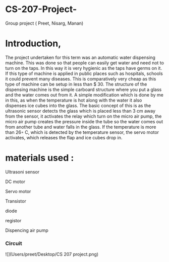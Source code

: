 # CS-207-Project-
Group project ( Preet, Nisarg, Manan)

# Introduction,

The project undertaken for this term was an automatic water dispensing machine. This
was done so that people can easily get water and need not to turn on the taps. In this way it is
very hygienic as the taps have germs on it. If this type of machine is applied in public places
such as hospitals, schools it could prevent many diseases. This is comparatively very cheap as
this type of machine can be setup in less than $ 30. The structure of the dispensing machine is the
simple carboard structure where you put a glass and the water comes out from it. A simple
modification which is done by me in this, as when the temperature is hot along with the water it
also dispenses ice cubes into the glass.
The basic concept of this is as the ultrasonic sensor detects the glass which is placed less
than 3 cm away from the sensor, it activates the relay which turn on the micro air pump, the
micro air pump creates the pressure inside the tube so the water comes out from another tube and
water falls in the glass. If the temperature is more than 26◦ C, which is detected by the
temperature sensor, the servo motor activates, which releases the flap and ice cubes drop in.

# materials used : 

Ultrasoni sensor 

DC motor 

Servo motor 

Transistor 

diode 

registor

Dispencing air pump

### Circuit 

![](Users/preet/Desktop/CS 207 project.png)
